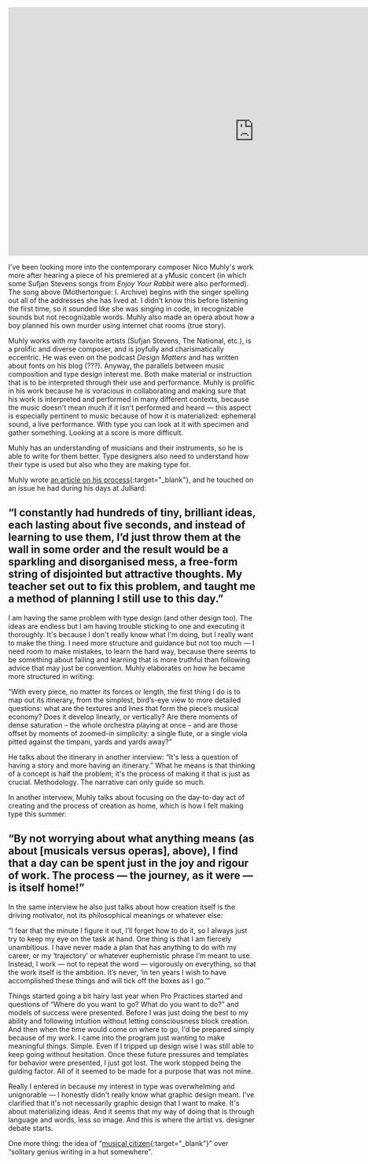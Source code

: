 <a name="muhly01"></a>

<iframe width="1000" height="506" src="https://www.youtube.com/embed/y2u_Rs4TbjA" frameborder="0" allow="encrypted-media" allowfullscreen></iframe>

I've been looking more into the contemporary composer Nico Muhly's work more after hearing a piece of his premiered at a yMusic concert (in which some Sufjan Stevens songs from *Enjoy Your Rabbit* were also performed). The song above (Mothertongue: I. Archive) begins with the singer spelling out all of the addresses she has lived at. I didn't know this before listening the first time, so it sounded like she was singing in code, in recognizable sounds but not recognizable words. Muhly also made an opera about how a boy planned his own murder using internet chat rooms (true story).

Muhly works with my favorite artists (Sufjan Stevens, The National, etc.), is a prolific and diverse composer, and is joyfully and charismatically eccentric. He was even on the podcast *Design Matters* and has written about fonts on his blog (???). Anyway, the parallels between music composition and type design interest me. Both make material or instruction that is to be interpreted through their use and performance. Muhly is prolific in his work because he is voracious in collaborating and making sure that his work is interpreted and performed in many different contexts, because the music doesn't mean much if it isn't performed and heard — this aspect is especially pertinent to music because of how it is materialized: ephemeral sound, a live performance. With type you can look at it with specimen and gather something. Looking at a score is more difficult.

Muhly has an understanding of musicians and their instruments, so he is able to write for them better. Type designers also need to understand how their type is used but also who they are making type for.

Muhly wrote [an article on his process](https://www.lrb.co.uk/v40/n20/nico-muhly/diary){:target="_blank"}, and he touched on an issue he had during his days at Julliard:

## “I constantly had hundreds of tiny, brilliant ideas, each lasting about five seconds, and instead of learning to use them, I’d just throw them at the wall in some order and the result would be a sparkling and disorganised mess, a free-form string of disjointed but attractive thoughts. My teacher set out to fix this problem, and taught me a method of planning I still use to this day.”

I am having the same problem with type design (and other design too). The ideas are endless but I am having trouble sticking to one and executing it thoroughly. It's because I don't really know what I'm doing, but I really want to make the thing. I need more structure and guidance but not too much — I need room to make mistakes, to learn the hard way, because there seems to be something about failing and learning that is more truthful than following advice that may just be convention. Muhly elaborates on how he became more structured in writing:

“With every piece, no matter its forces or length, the first thing I do is to map out its itinerary, from the simplest, bird’s-eye view to more detailed questions: what are the textures and lines that form the piece’s musical economy? Does it develop linearly, or vertically? Are there moments of dense saturation – the whole orchestra playing at once – and are those offset by moments of zoomed-in simplicity: a single flute, or a single viola pitted against the timpani, yards and yards away?”

He talks about the itinerary in another interview: “It's less a question of having a story and more having an itinerary.” What he means is that thinking of a concept is half the problem; it's the process of making it that is just as crucial. Methodology. The narrative can only guide so much.

In another interview, Muhly talks about focusing on the day-to-day act of creating and the process of creation as home, which is how I felt making type this summer:

## “By not worrying about what anything means (as about [musicals versus operas], above), I find that a day can be spent just in the joy and rigour of work. The process — the journey, as it were — is itself home!”

In the same interview he also just talks about how creation itself is the driving motivator, not its philosophical meanings or whatever else:

“I fear that the minute I figure it out, I’ll forget how to do it, so I always just try to keep my eye on the task at hand. One thing is that I am fiercely unambitious. I have never made a plan that has anything to do with my career, or my ‘trajectory’ or whatever euphemistic phrase I’m meant to use. Instead, I work — not to repeat the word — vigorously on everything, so that the work itself is the ambition. It’s never, ‘in ten years I wish to have accomplished these things and will tick off the boxes as I go.’”

Things started going a bit hairy last year when Pro Practices started and questions of “Where do you want to go? What do you want to do?” and models of success were presented. Before I was just doing the best to my ability and following intuition without letting consciousness block creation. And then when the time would come on where to go, I'd be prepared simply because of my work. I came into the program just wanting to make meaningful things. Simple. Even if I tripped up design wise I was still able to keep going without hesitation. Once these future pressures and templates for behavior were presented, I just got lost. The work stopped being the guiding factor. All of it seemed to be made for a purpose that was not mine.

Really I entered in because my interest in type was overwhelming and unignorable — I honestly didn't really know what graphic design meant. I've clarified that it's not necessarily graphic design that I want to make. It's about materializing ideas. And it seems that my way of doing that is through language and words, less so image. And this is where the artist vs. designer debate starts.

One more thing: the idea of “[musical citizen](https://www.bandwagon.asia/articles/nico-muhly-interview){:target="_blank"}” over “solitary genius writing in a hut somewhere”.
